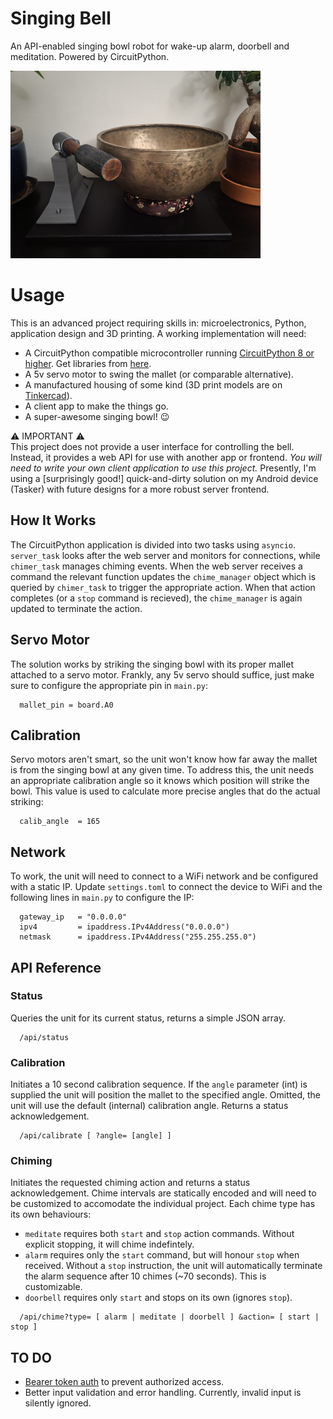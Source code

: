# Singing Bell

An API-enabled singing bowl robot for wake-up alarm, doorbell and meditation. Powered by CircuitPython.

<img alt="Singing Bell Demo" src="/img/singing-bell-a.jpg" width="400">

# Usage
This is an advanced project requiring skills in: microelectronics, Python, application design and 3D printing. A working implementation will need:

- A CircuitPython compatible microcontroller running [CircuitPython 8 or higher](https://circuitpython.org/). Get libraries from [here](https://github.com/adafruit/circuitpython).
- A 5v servo motor to swing the mallet (or comparable alternative).
- A manufactured housing of some kind (3D print models are on [Tinkercad](https://www.tinkercad.com/things/ihloFZPHmth?sharecode=iWwOf8UDUHXrbG2nKjJkbB91yBh4DRdOCrIBXainu0E)).
- A client app to make the things go.
- A super-awesome singing bowl! 😉

⚠️ IMPORTANT ⚠️  
This project does not provide a user interface for controlling the bell. Instead, it provides a web API for use with another app or frontend. *You will need to write your own client application to use this project.* Presently, I'm using a [surprisingly good!] quick-and-dirty solution on my Android device (Tasker) with future designs for a more robust server frontend.

## How It Works
The CircuitPython application is divided into two tasks using `asyncio`. `server_task` looks after the web server and monitors for connections, while `chimer_task` manages chiming events. When the web server receives a command the relevant function updates the `chime_manager` object which is queried by `chimer_task` to trigger the appropriate action. When that action completes (or a `stop` command is recieved), the `chime_manager` is again updated to terminate the action.

## Servo Motor
The solution works by striking the singing bowl with its proper mallet attached to a servo motor. Frankly, any 5v servo should suffice, just make sure to configure the appropriate pin in `main.py`:

```
  mallet_pin = board.A0
```

## Calibration
Servo motors aren't smart, so the unit won't know how far away the mallet is from the singing bowl at any given time. To address this, the unit needs an appropriate calibration angle so it knows which position will strike the bowl. This value is used to calculate more precise angles that do the actual striking:

```
  calib_angle  = 165
```

## Network
To work, the unit will need to connect to a WiFi network and be configured with a static IP. Update `settings.toml` to connect the device to WiFi and the following lines in `main.py` to configure the IP:

```
  gateway_ip   = "0.0.0.0"
  ipv4         = ipaddress.IPv4Address("0.0.0.0")
  netmask      = ipaddress.IPv4Address("255.255.255.0")
```
## API Reference

### Status
Queries the unit for its current status, returns a simple JSON array.

```
  /api/status
```

### Calibration
Initiates a 10 second calibration sequence. If the `angle` parameter (int) is supplied the unit will position the mallet to the specified angle. Omitted, the unit will use the default (internal) calibration angle. Returns a status acknowledgement.

```
  /api/calibrate [ ?angle= [angle] ]
```

### Chiming
Initiates the requested chiming action and returns a status acknowledgement. Chime intervals are statically encoded and will need to be customized to accomodate the individual project. Each chime type has its own behaviours:

- `meditate` requires both `start` and `stop` action commands. Without explicit stopping, it will chime indefintely.
- `alarm` requires only the `start` command, but will honour `stop` when received. Without a `stop` instruction, the unit will automatically terminate the alarm sequence after 10 chimes (~70 seconds). This is customizable.
- `doorbell` requires only `start` and stops on its own (ignores `stop`). 

```
  /api/chime?type= [ alarm | meditate | doorbell ] &action= [ start | stop ] 
```

## TO DO

- [Bearer token auth](https://docs.circuitpython.org/projects/httpserver/en/latest/examples.html#authentication) to prevent authorized access.
- Better input validation and error handling. Currently, invalid input is silently ignored.
